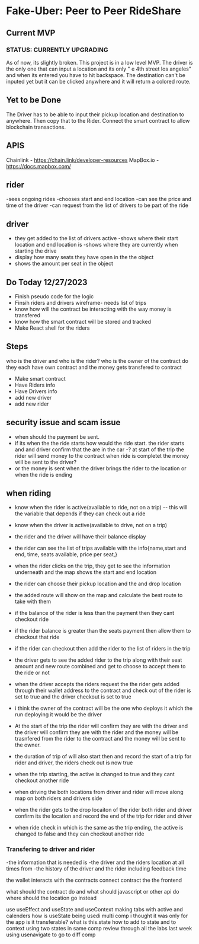 # Fake-Uber: Peer to Peer RideShare
## Current MVP
### STATUS: CURRENTLY UPGRADING

As of now, its slightly broken. This project is in a low level MVP. The driver is the only one that can input a location and its only " e 4th street los angeles" and when its entered you have to hit backspace.
The destination can't be inputed yet but it can be clicked anywhere and it will return a colored route.

## Yet to be Done
The Driver has to be able to input their pickup location and destination to anywhere. Then copy that to the Rider. Connect the smart contract to allow blockchain transactions.


## APIS
Chainlink - https://chain.link/developer-resources
MapBox.io - https://docs.mapbox.com/



## rider
-sees ongoing rides
-chooses start and end location
-can see the price and time of the driver
-can request from the list of drivers to be part of the ride

## driver
- they get added to the list of drivers active
-shows where their start location and end location is
-shows where they are currently when starting the drive
- display how many seats they have open in the the object
- shows the amount per seat in the object

## Do Today 12/27/2023
- Finish pseudo code for the logic
- Finsih riders and drivers wireframe- needs list of trips
- know how will the contract be interacting with the way money is transfered 
- know how the smart contract will be stored and tracked
- Make React shell for the riders 

## Steps

who is the driver and who is the rider? who is the owner of the contract
do they each have own contract and the money gets transfered to contract 
- Make smart contract
- Have Riders info
- Have Drivers info
- add new driver
- add new rider

## security issue and scam issue
- when should the payment be sent.
- if its when the the ride starts how would the ride start. the rider starts and and driver confirm that the are in the car
-? at start of the trip the rider will send money to the contract when ride is completet the money will be sent to the driver?
- or the money is sent when the driver brings the rider to the location or when the ride is ending



## when riding
- know when the rider is active(available to ride, not on a trip) -- this will the variable that depends if they can check out a ride
- know when the driver is active(available to drive, not on a trip)
- the rider and the driver will have their balance display 
- the rider can see the list of trips available with the info{name,start and end, time, seats available, price per seat,}
- when the rider clicks on the trip, they get to see the information underneath and the map shows the start and end location
- the rider can choose their pickup location and the and drop location
- the added route will show on the map and calculate the best route to take with them
- if the balance of the rider is less than the payment then they cant checkout ride
- if the rider balance is greater than the seats payment then allow them to checkout that ride
- if the rider can checkout then add the rider to the list of riders in the trip 
- the driver gets to see the added rider to the trip along with their seat amount and new route combined and get to choose to accept them to the ride or not
- when the driver accepts the riders request the the rider gets added through their wallet address to the contract and check out of the rider is set to true and the driver checkout is set to true
- i think the owner of the contract will be the one who deploys it which the run deploying it would be the driver
- At the start of the trip the rider will confirm they are with the driver and the driver will confirm they are with the rider and the money will be trasnfered from the rider to the contract and the money will be sent to the owner.
- the duration of trip of will also start then and record the start of a trip for rider and driver, the riders check out is now true
- when the trip starting, the active is changed to true and they cant checkout another ride

- when driving the both locations from driver and rider will move along map on both riders and drivers side
- when the rider gets to the drop locaiton of the rider both rider and driver confirm its the location and record the end of the trip for rider and driver
- when ride check in which is the same as the trip ending, the active is changed to false and they can checkout another ride



### Transfering to driver and rider
-the information that is needed is
-the driver and the riders location at all times from 
-the history of the driver and the rider including feedback time 

the wallet interacts with the contracts
connect contract the the frontend

what should the contract do and what should javascript or other api do
where should the location go instead

use useEffect and useState and useContext
making tabs with active and calenders
how is useState being usedi multi comp i thought it was only for the app is it transferable?
what is this.state how to add to state and to context
using two states in same comp
review through all the labs last week
using usenavigate to go to diff comp

